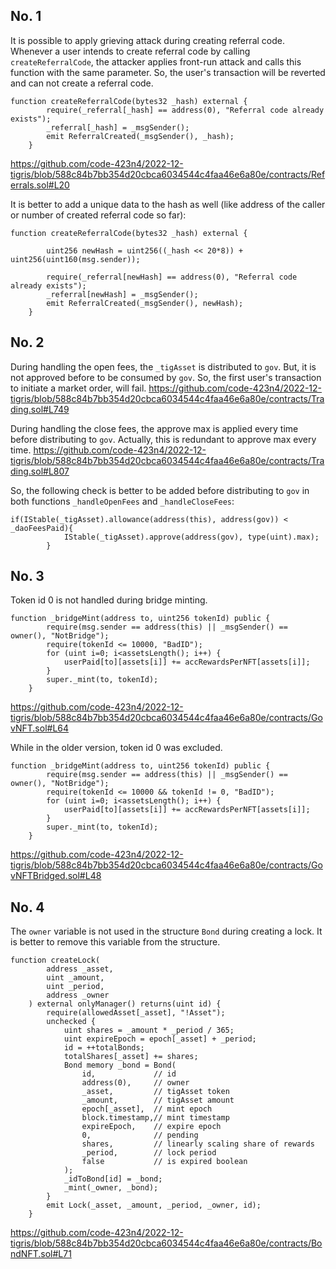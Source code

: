 ## No. 1
It is possible to apply grieving attack during creating referral code. Whenever a user intends to create referral code by calling `createReferralCode`, the attacker applies front-run attack and calls this function with the same parameter. So, the user's transaction will be reverted and can not create a referral code. 
```
function createReferralCode(bytes32 _hash) external {
        require(_referral[_hash] == address(0), "Referral code already exists");
        _referral[_hash] = _msgSender();
        emit ReferralCreated(_msgSender(), _hash);
    }
```
https://github.com/code-423n4/2022-12-tigris/blob/588c84b7bb354d20cbca6034544c4faa46e6a80e/contracts/Referrals.sol#L20

It is better to add a unique data to the hash as well (like address of the caller or number of created referral code so far):
```
function createReferralCode(bytes32 _hash) external {

        uint256 newHash = uint256((_hash << 20*8)) + uint256(uint160(msg.sender));

        require(_referral[newHash] == address(0), "Referral code already exists");
        _referral[newHash] = _msgSender();
        emit ReferralCreated(_msgSender(), newHash);
    }
```

## No. 2
During handling the open fees, the `_tigAsset` is distributed to `gov`. But, it is not approved before to be consumed by `gov`. So, the first user's transaction to  initiate a market order, will fail.
https://github.com/code-423n4/2022-12-tigris/blob/588c84b7bb354d20cbca6034544c4faa46e6a80e/contracts/Trading.sol#L749

During handling the close fees, the approve max is applied every time before distributing to `gov`. Actually, this is redundant to approve max every time.
https://github.com/code-423n4/2022-12-tigris/blob/588c84b7bb354d20cbca6034544c4faa46e6a80e/contracts/Trading.sol#L807

So, the following check is better to be added before distributing to `gov` in both functions `_handleOpenFees` and `_handleCloseFees`:
```
if(IStable(_tigAsset).allowance(address(this), address(gov)) < _daoFeesPaid){
            IStable(_tigAsset).approve(address(gov), type(uint).max);
        }
```

## No. 3
Token id 0 is not handled during bridge minting.
```
function _bridgeMint(address to, uint256 tokenId) public {
        require(msg.sender == address(this) || _msgSender() == owner(), "NotBridge");
        require(tokenId <= 10000, "BadID");
        for (uint i=0; i<assetsLength(); i++) {
            userPaid[to][assets[i]] += accRewardsPerNFT[assets[i]];
        }
        super._mint(to, tokenId);
    }
```
https://github.com/code-423n4/2022-12-tigris/blob/588c84b7bb354d20cbca6034544c4faa46e6a80e/contracts/GovNFT.sol#L64

While in the older version, token id 0 was excluded.
```
function _bridgeMint(address to, uint256 tokenId) public {
        require(msg.sender == address(this) || _msgSender() == owner(), "NotBridge");
        require(tokenId <= 10000 && tokenId != 0, "BadID");
        for (uint i=0; i<assetsLength(); i++) {
            userPaid[to][assets[i]] += accRewardsPerNFT[assets[i]];
        }
        super._mint(to, tokenId);
    }
```
https://github.com/code-423n4/2022-12-tigris/blob/588c84b7bb354d20cbca6034544c4faa46e6a80e/contracts/GovNFTBridged.sol#L48

## No. 4
The `owner` variable is not used in the structure `Bond` during creating a lock. It is better to remove this variable from the structure.
```
function createLock(
        address _asset,
        uint _amount,
        uint _period,
        address _owner
    ) external onlyManager() returns(uint id) {
        require(allowedAsset[_asset], "!Asset");
        unchecked {
            uint shares = _amount * _period / 365;
            uint expireEpoch = epoch[_asset] + _period;
            id = ++totalBonds;
            totalShares[_asset] += shares;
            Bond memory _bond = Bond(
                id,             // id
                address(0),     // owner
                _asset,         // tigAsset token
                _amount,        // tigAsset amount
                epoch[_asset],  // mint epoch
                block.timestamp,// mint timestamp
                expireEpoch,    // expire epoch
                0,              // pending
                shares,         // linearly scaling share of rewards
                _period,        // lock period
                false           // is expired boolean
            );
            _idToBond[id] = _bond;
            _mint(_owner, _bond);
        }
        emit Lock(_asset, _amount, _period, _owner, id);
    }
```
https://github.com/code-423n4/2022-12-tigris/blob/588c84b7bb354d20cbca6034544c4faa46e6a80e/contracts/BondNFT.sol#L71


